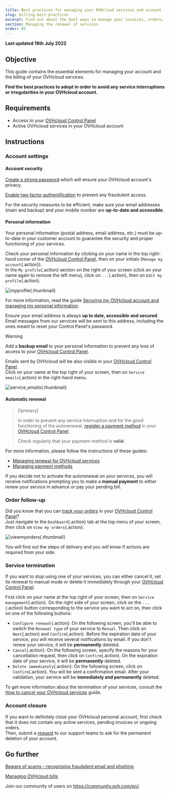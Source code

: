 ```yaml
---
title: Best practices for managing your OVHcloud services and account
slug: billing-best-practices
excerpt: Find out about the best ways to manage your invoices, orders, payment methods and account
section: Managing the renewal of services
order: 02
---
```


**Last updated 18th July 2022**

## Objective

This guide contains the essential elements for managing your account and the billing of your OVHcloud services.

**Find the best practices to adopt in order to avoid any service interruptions or irregularities in your OVHcloud account.**

## Requirements

- Access to your [OVHcloud Control Panel](https://ca.ovh.com/auth/?action=gotomanager&from=https://www.ovh.com/ca/fr/&ovhSubsidiary=qc)
- Active OVHcloud services in your OVHcloud account 

## Instructions

### Account settings

#### Account security

[Create a strong password](https://docs.ovh.com/ca/en/customer/manage-password/#generate-a-strong-password) which will ensure your OVHcloud account's privacy.

[Enable two factor authentification](https://docs.ovh.com/ca/en/customer/secure-account-with-2FA/) to prevent any fraudulent access.

For the security measures to be efficient, make sure your email addresses (main and backup) and your mobile number are **up-to-date and accessible**.

#### Personal information

Your personal information (postal address, email address, etc.) must be up-to-date in your customer account to guarantee the security and proper functioning of your services.

Check your personal information by clicking on your name in the top right-hand corner of the [OVHcloud Control Panel](https://ca.ovh.com/auth/?action=gotomanager&from=https://www.ovh.com/ca/fr/&ovhSubsidiary=qc), then on your initials (`Manage my account`{.action}).<br>
In the `My profile`{.action} section on the right of your screen (click on your name again to remove the left menu), click on `...`{.action}, then on `Edit my profile`{.action}.

![myprofile](images/myprofile.png){.thumbnail}

For more information, read the guide [Securing my OVHcloud account and managing my personal information](https://docs.ovh.com/ca/en/customer/all-about-your-username/#how-to-manage-your-personal-details_1).

Ensure your email address is always **up to date, accessible and secured**. Email messages from our services will be sent to this address, including the ones meant to reset your Control Panel's password.

> [!warning]
>
> Add a **backup email** to your personal information to prevent any loss of access to your [OVHcloud Control Panel](https://ca.ovh.com/auth/?action=gotomanager&from=https://www.ovh.com/ca/fr/&ovhSubsidiary=qc).
>

Emails sent by OVHcloud will be also visible in your [OVHcloud Control Panel](https://ca.ovh.com/auth/?action=gotomanager&from=https://www.ovh.com/ca/fr/&ovhSubsidiary=qc).<br>
Click on your name at the top right of your screen, then on `Service emails`{.action} in the right-hand menu.

![service_emails](images/service_emails.png){.thumbnail}

#### Automatic renewal

> [!primary]
>
> In order to prevent any service interruption and for the good functioning of the autorenewal, [register a payment method](https://docs.ovh.com/ca/en/billing/manage-payment-methods/) in your [OVHcloud Control Panel](https://ca.ovh.com/auth/?action=gotomanager&from=https://www.ovh.com/ca/fr/&ovhSubsidiary=qc).
>
> Check regularly that your payment method is **valid**.
>

For more information, please follow the instructions of these guides:

- [Managing renewal for OVHcloud services](https://docs.ovh.com/ca/en/billing/how-to-use-automatic-renewal-at-ovh/)
- [Managing payment methods](https://docs.ovh.com/ca/en/billing/manage-payment-methods/)

If you decide not to activate the autorenewal on your services, you will receive notifications prompting you to make a **manual payment** to either renew your service in advance or pay your pending bill.

### Order follow-up

Did you know that you can [track your orders](https://docs.ovh.com/gb/en/billing/managing-ovh-orders/) in your [OVHcloud Control Panel](https://ca.ovh.com/auth/?action=gotomanager&from=https://www.ovh.com/ca/fr/&ovhSubsidiary=qc)? <br>
Just navigate to the `Dashboard`{.action} tab at the top menu of your screen, then click on `View my orders`{.action}.

![viewmyorders](images/viewmyorders.png){.thumbnail}

You will find out the steps of delivery and you will know if actions are required from your side.

### Service termination

If you want to stop using one of your services, you can either cancel it, set its renewal to manual mode or delete it immediately through your [OVHcloud Control Panel](https://ca.ovh.com/auth/?action=gotomanager&from=https://www.ovh.com/ca/fr/&ovhSubsidiary=qc).

First click on your name at the top right of your screen, then on `Service management`{.action}. On the right side of your screen, click on the `...`{.action} button corresponding to the service you want to act on, then click on one of the following buttons:

- `Configure renewal`{.action}: On the following screen, you'll be able to switch the `Renewal type` of your service to `Manual`. Then click on `Next`{.action} and `Confirm`{.action}. Before the expiration date of your service, you will receive several notifications by email. If you don't renew your service, it will be **permanently** deleted.
- `Cancel`{.action}: On the following screen, specify the reasons for your cancellation request, then click on `Confirm`{.action}. On the expiration date of your service, it will be **permanently** deleted.
- `Delete immediately`{.action}: On the following screen, click on `Confirm`{.action}. You will be sent a confirmation email. After your validation, your service will be **immediately and permanently** deleted.

To get more information about the termination of your services, consult the [How to cancel your OVHcloud services](https://docs.ovh.com/ca/en/billing/how-to-cancel-your-services/) guide.

### Account closure

If you want to definitely close your OVHcloud personal account, first check that it does not contain any active services, pending invoices or ongoing orders.<br>
Then, submit a [request](https://ca.ovh.com/manager/#/dedicated/support/tickets/new) to our support teams to ask for the permanent deletion of your account. 

## Go further <a name="gofurther"></a>

[Beware of scams – recognising fraudulent email and phishing](https://docs.ovh.com/ca/en/customer/scams-fraud-phishing/)

[Managing OVHcloud bills](https://docs.ovh.com/ca/en/billing/manage-ovh-bills/)

Join our community of users on <https://community.ovh.com/en/>.
